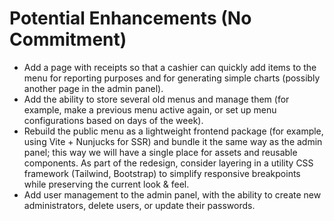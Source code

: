 # Potential Enhancements (No Commitment)

- Add a page with receipts so that a cashier can quickly add items to the menu for reporting purposes and for generating simple charts (possibly another page in the admin panel).
- Add the ability to store several old menus and manage them (for example, make a previous menu active again, or set up menu configurations based on days of the week).
- Rebuild the public menu as a lightweight frontend package (for example, using Vite + Nunjucks for SSR) and bundle it the same way as the admin panel; this way we will have a single place for assets and reusable components. As part of the redesign, consider layering in a utility CSS framework (Tailwind, Bootstrap) to simplify responsive breakpoints while preserving the current look & feel.
- Add user management to the admin panel, with the ability to create new administrators, delete users, or update their passwords.
